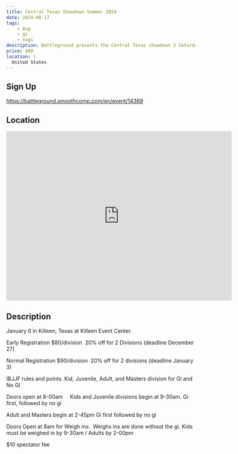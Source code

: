 ```yaml
---
title: Central Texas Showdown Summer 2024
date: 2024-08-17
tags:
    - Aug
    - gi 
    - nogi 
description: Battleground presents the Central Texas showdown 3 Saturday January 6
price: $80
location: |
  United States
---
```

## Sign Up
https://battleground.smoothcomp.com/en/event/14369

## Location
<iframe src="https://www.google.com/maps/embed?pb=!1m18!1m12!1m3!1d12345.6789!2d!3d!2m3!1f0!2f0!3f0!3m2!1i1024!2i768!4f13.1!3m3!1m2!1s0x0%3A0x0!2z!5e0!3m2!1sen!2sus!4v1234567890" width="600" height="450" style="border:0;" allowfullscreen="" loading="lazy"></iframe>

## Description
January 6 in Killeen, Texas at Killeen Event Center. 


Early Registration $80/division  20% off for 2 Divisions (deadline December 27)


Normal Registration $90/division  20% off for 2 divisions (deadline January 3)


IBJJF rules and points. Kid, Juvenile, Adult, and Masters division for Gi and No GI 


Doors open at 8-00am     Kids and Juvenile divisions begin at 9-30am. Gi first, followed by no gi





Adult and Masters begin at 2-45pm Gi first followed by no gi


Doors Open at 8am for Weigh ins.  Weighs ins are done without the gi. Kids must be weighed in by 9-30am / Adults by 2-00pm


$10 spectator fee